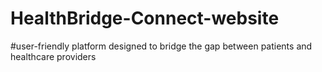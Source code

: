 # HealthBridge-Connect-website
#user-friendly platform designed to bridge the gap between patients and healthcare providers
<!DOCTYPE html>
<html lang="en">
<head>
    <meta charset="UTF-8">
    <meta name="viewport" content="width=device-width, initial-scale=1.0">
    <title>HealthBridge Connect</title>
    <link href="https://fonts.googleapis.com/css2?family=Inter:wght@400;500;600;700&display=swap" rel="stylesheet">
    <script src="https://unpkg.com/@tailwindcss/browser@4"></script>
    <style>
        /* Custom CSS for the slider and other elements, if needed */
        .carousel {
            position: relative;
            width: 100%;
            overflow: hidden;
        }

        .carousel-content {
            display: flex;
            transition: transform 0.5s ease-in-out;
        }

        .carousel-item {
            flex: 0 0 100%;
            min-width: 100%;
        }

        .carousel-prev, .carousel-next {
            position: absolute;
            top: 50%;
            transform: translateY(-50%);
            background-color: rgba(255, 255, 255, 0.5);
            color: #000;
            border: none;
            padding: 10px;
            cursor: pointer;
            font-size: 20px;
            border-radius: 50%;
            transition: background-color 0.3s ease;
        }

        .carousel-prev:hover, .carousel-next:hover {
            background-color: rgba(255, 255, 255, 0.8);
        }

        .carousel-prev {
            left: 10px;
        }

        .carousel-next {
            right: 10px;
        }

        .fade {
          animation-name: fade;
          animation-duration: 1.5s;
          animation-timing-function: ease-in-out;
        }

        @keyframes fade {
          from {opacity: .4}
          to {opacity: 1}
        }

    </style>
</head>
<body class="bg-gray-950 font-inter">
    <div id="root">
        <header class="bg-gray-900 py-4 border-b border-gray-800">
            <div class="container mx-auto px-4 flex justify-between items-center">
                <a href="#" class="text-2xl font-bold text-white">
                    <i class="fas fa-heart text-red-500 mr-2"></i>
                    HealthBridge Connect
                </a>
                <nav class="hidden md:block">
                    <ul class="flex space-x-6">
                        <li><a href="#" data-page="home" class="text-gray-300 hover:text-white transition-colors">Home</a></li>
                        <li><a href="#1st" data-page="about" class="text-gray-300 hover:text-white transition-colors">About Us</a></li>
                        <li><a href="#solutions-page" data-page="solutions" class="text-gray-300 hover:text-white transition-colors">Solutions</a></li>
                        <li><a href="#get-involved-page" data-page="get-involved" class="text-gray-300 hover:text-white transition-colors">Get Involved</a></li>
                        <li><a href="#resources-page" data-page="resources" class="text-gray-300 hover:text-white transition-colors">Resources</a></li>
                        <li><a href="#contactus" data-page="contact" class="text-gray-300 hover:text-white transition-colors">Contact</a></li>
                    </ul>
                </nav>
                <div class="md:hidden">
                    <button id="mobile-menu-button" class="text-gray-300 hover:text-white">
                        <svg xmlns="http://www.w3.org/2000/svg" fill="none" viewBox="0 0 24 24" stroke-width="1.5" stroke="currentColor" class="w-6 h-6">
                            <path stroke-linecap="round" stroke-linejoin="round" d="M3.75 6.75h16.5M3.75 12h16.5m-16.5 5.25h16.5" />
                        </svg>
                    </button>
                    <div id="mobile-menu" class="hidden absolute top-16 right-0 bg-gray-900 border border-gray-800 shadow-lg rounded-md py-2 px-4 space-y-2">
                        <a href="#" data-page="home" class="block text-gray-300 hover:text-white transition-colors">Home</a>
                        <a href="#" data-page="about" class="block text-gray-300 hover:text-white transition-colors">About Us</a>
                        <a href="#" data-page="solutions" class="block text-gray-300 hover:text-white transition-colors">Solutions</a>
                        <a href="#" data-page="get-involved" class="block text-gray-300 hover:text-white transition-colors">Get Involved</a>
                        <a href="#" data-page="resources" class="block text-gray-300 hover:text-white transition-colors">Resources</a>
                        <a href="#" data-page="contact" class="block text-gray-300 hover:text-white transition-colors">Contact</a>
                    </div>
                </div>
            </div>
        </header>

        <main id="content">
            <section id="home-page" class="page active">
                <section class="text-center py-20 bg-gradient-to-br from-gray-900 via-purple-900 to-black">
                    <div class="container mx-auto px-4">
                        <h1 class="text-4xl sm:text-5xl md:text-6xl font-bold text-transparent bg-clip-text bg-gradient-to-r from-blue-400 to-purple-400 mb-4 animate-fade">
                            Bridging the Healthcare Gap
                        </h1>
                        <p class="text-lg sm:text-xl text-gray-300 max-w-3xl mx-auto mb-8 animate-fade" style="animation-delay: 0.3s;">
                            Connecting underserved communities to quality healthcare through innovative solutions.
                        </p>
                        <a href="#contactus" data-page="about" class="bg-gradient-to-r from-blue-500 to-purple-500 text-white px-8 py-3 rounded-full hover:from-blue-600 hover:to-purple-600 transition-all duration-300 animate-fade" style="animation-delay: 0.6s;">
                            Learn More About Us
                        </a>
                    </div>
                </section>

                <section class="py-12">
                    <div class="container mx-auto px-4">
                        <div class="grid grid-cols-1 sm:grid-cols-2 lg:grid-cols-4 gap-6">
                            <div class="shadow-md border-0 bg-white/5 backdrop-blur-md">
                                <div class="flex flex-row items-center justify-between space-y-0 pb-2">
                                    <div class="text-sm font-medium text-gray-300">People Served</div>
                                    <i class="fas fa-users text-blue-500 w-6 h-6"></i>
                                </div>
                                <div class="text-2xl font-bold text-white">50,000+</div>
                            </div>
                            <div class="shadow-md border-0 bg-white/5 backdrop-blur-md">
                                <div class="flex flex-row items-center justify-between space-y-0 pb-2">
                                    <div class="text-sm font-medium text-gray-300">Mobile Clinics</div>
                                    <i class="fas fa-map-pin text-green-500 w-6 h-6"></i>
                                </div>
                                <div class="text-2xl font-bold text-white">25+</div>
                            </div>
                            <div class="shadow-md border-0 bg-white/5 backdrop-blur-md">
                                <div class="flex flex-row items-center justify-between space-y-0 pb-2">
                                    <div class="text-sm font-medium text-gray-300">Telemedicine Consults</div>
                                    <i class="fas fa-smartphone text-purple-500 w-6 h-6"></i>
                                </div>
                                <div class="text-2xl font-bold text-white">100,000+</div>
                            </div>
                            <div class="shadow-md border-0 bg-white/5 backdrop-blur-md">
                                <div class="flex flex-row items-center justify-between space-y-0 pb-2">
                                    <div class="text-sm font-medium text-gray-300">Community Health Workers</div>
                                    <i class="fas fa-heart text-red-500 w-6 h-6"></i>
                                </div>
                                <div class="text-2xl font-bold text-white">500+</div>
                            </div>
                        </div>
                    </div>
                </section>

                <section class="py-12 bg-gray-900">
                    <div class="container mx-auto px-4">
                        <h2 class="text-3xl font-bold text-white text-center mb-12">Our Solutions</h2>
                        <div class="grid grid-cols-1 md:grid-cols-2 lg:grid-cols-3 gap-8">
                            <div class="shadow-lg border-0 bg-white/5 backdrop-blur-md transition-transform transform hover:scale-105">
                                <div class="p-6">
                                    <i class="fas fa-smartphone text-blue-500 w-8 h-8 mb-4"></i>
                                    <h3 class="text-xl font-semibold text-white">Telemedicine & mHealth</h3>
                                    <p class="text-gray-300">Connects patients in remote areas with healthcare professionals through video consultations and mobile health technologies.</p>
                                    <a href="#telemedicine-page" data-page="telemedicine" class="mt-4 inline-block w-full bg-blue-500/20 text-blue-400 hover:bg-blue-500/30 hover:text-blue-300 py-2 rounded-md text-center">Learn More</a>
                                </div>
                            </div>
                            <div class="shadow-lg border-0 bg-white/5 backdrop-blur-md transition-transform transform hover:scale-105">
                                <div class="p-6">
                                    <i class="fas fa-users text-green-500 w-8 h-8 mb-4"></i>
                                    <h3 class="text-xl font-semibold text-white">Community Health Workers</h3>
                                    <p class="text-gray-300">Trains and supports local health workers to provide essential services and health education within their communities.</p>
                                    <a href="#chw-page" data-page="chw" class="mt-4 inline-block w-full bg-blue-500/20 text-blue-400 hover:bg-blue-500/30 hover:text-blue-300 py-2 rounded-md text-center">Learn More</a>
                                </div>
                            </div>
                            <div class="shadow-lg border-0 bg-white/5 backdrop-blur-md transition-transform transform hover:scale-105">
                                 <div class="p-6">
                                    <i class="fas fa-map-pin text-purple-500 w-8 h-8 mb-4"></i>
                                    <h3 class="text-xl font-semibold text-white">Mobile Health Clinics</h3>
                                    <p class="text-gray-300">Delivers healthcare services directly to underserved populations through mobile medical units.</p>
                                    <a href="#mobileclinics-page" data-page="mobileclinics" class="mt-4 inline-block w-full bg-blue-500/20 text-blue-400 hover:bg-blue-500/30 hover:text-blue-300 py-2 rounded-md text-center">Learn More</a>
                                </div>
                            </div>
                            <div class="shadow-lg border-0 bg-white/5 backdrop-blur-md transition-transform transform hover:scale-105">
                                <div class="p-6">
                                    <i class="fas fa-book-open text-yellow-500 w-8 h-8 mb-4"></i>
                                    <h3 class="text-xl font-semibold text-white">Digital Health Literacy</h3>
                                    <p class="text-gray-300">Empowers individuals with the knowledge and skills to manage their health using digital tools and resources.</p>
                                    <a href="#digitalhealth-page" data-page="digitalhealth" class="mt-4 inline-block w-full bg-blue-500/20 text-blue-400 hover:bg-blue-500/30 hover:text-blue-300 py-2 rounded-md text-center">Learn More</a>
                                </div>
                            </div>
                            <div class="shadow-lg border-0 bg-white/5 backdrop-blur-md transition-transform transform hover:scale-105">
                                <div class="p-6">
                                    <i class="fas fa-search text-orange-500 w-8 h-8 mb-4"></i>
                                    <h3 class="text-xl font-semibold text-white">AI Diagnostics</h3>
                                    <p class="text-gray-300">Improves the speed and accuracy of diagnosis in remote areas using artificial intelligence.</p>
                                    <a href="#ai-diagnostics-page" data-page="ai-diagnostics" class="mt-4 inline-block w-full bg-blue-500/20 text-blue-400 hover:bg-blue-500/30 hover:text-blue-300 py-2 rounded-md text-center">Learn More</a>
                                </div>
                            </div>
                        </div>
                    </div>
                </section>

                <section class="py-12">
                    <div class="container mx-auto px-4">
                        <h2 class="text-3xl font-bold text-white text-center mb-12">What People Say</h2>
                        <div id="testimonial-carousel" class="carousel">
                            <div class="carousel-content">
                                <div class="carousel-item fade">
                                    <div class="shadow-lg border-0 bg-white/5 backdrop-blur-md p-6">
                                        <div class="flex items-center space-x-4 mb-4">
                                            <img src="https://via.placeholder.com/100x100?text=MR" alt="Maria Rodriguez" class="w-12 h-12 rounded-full" />
                                            <div>
                                                <div class="font-semibold text-white">Maria Rodriguez</div>
                                                <div class="text-sm text-gray-400">Rural Village, Mexico</div>
                                            </div>
                                        </div>
                                        <p class="text-gray-300 italic">"Thanks to HealthBridge Connect, I can now consult with a doctor without traveling for days. This has changed my life!"</p>
                                    </div>
                                </div>
                                <div class="carousel-item fade">
                                    <div class="shadow-lg border-0 bg-white/5 backdrop-blur-md p-6">
                                        <div class="flex items-center space-x-4 mb-4">
                                            <img src="https://via.placeholder.com/100x100?text=DO" alt="David Ochieng" class="w-12 h-12 rounded-full" />
                                            <div>
                                                <div class="font-semibold text-white">David Ochieng</div>
                                                <div class="text-sm text-gray-400">Nairobi, Kenya</div>
                                            </div>
                                        </div>
                                        <p class="text-gray-300 italic">"The mobile clinic brought healthcare right to our community. The services were excellent and the staff were very caring."</p>
                                    </div>
                                </div>
                                 <div class="carousel-item fade">
                                    <div class="shadow-lg border-0 bg-white/5 backdrop-blur-md p-6">
                                        <div class="flex items-center space-x-4 mb-4">
                                            <img src="https://via.placeholder.com/100x100?text=SC" alt="Sarah Chen" class="w-12 h-12 rounded-full" />
                                            <div>
                                                <div class="font-semibold text-white">Sarah Chen</div>
                                                <div class="text-sm text-gray-400">Remote Island, Philippines</div>
                                            </div>
                                        </div>
                                        <p class="text-gray-300 italic">"The digital health literacy program helped me understand my health conditions and how to manage them better."</p>
                                    </div>
                                </div>
                            </div>
                            <button class="carousel-prev"><i class="fas fa-chevron-left"></i></button>
                            <button class="carousel-next"><i class="fas fa-chevron-right"></i></button>
                        </div>
                    </div>
                </section>

                <section class="py-12 bg-gray-900">
                    <div class="container mx-auto px-4">
                        <h2 class="text-3xl font-bold text-white text-center mb-12">Our Partners</h2>
                        <div class="grid grid-cols-2 md:grid-cols-3 lg:grid-cols-5 gap-8">
                            <div class="flex items-center justify-center p-4">
                                <img src="https://via.placeholder.com/150x50?text=GHF" alt="Global Health Foundation" class="h-12 opacity-70 hover:opacity-100 transition-opacity" />
                            </div>
                            <div class="flex items-center justify-center p-4">
                                <img src="https://via.placeholder.com/150x50?text=RAI" alt="Rural Aid Initiative" class="h-12 opacity-70 hover:opacity-100 transition-opacity" />
                            </div>
                             <div class="flex items-center justify-center p-4">
                                <img src="https://via.placeholder.com/150x50?text=TFG" alt="Tech For Good" class="h-12 opacity-70 hover:opacity-100 transition-opacity" />
                            </div>
                             <div class="flex items-center justify-center p-4">
                                <img src="https://via.placeholder.com/150x50?text=HAN" alt="Health Access Now" class="h-12 opacity-70 hover:opacity-100 transition-opacity" />
                            </div>
                             <div class="flex items-center justify-center p-4">
                                <img src="https://via.placeholder.com/150x50?text=CHS" alt="Community Health Systems" class="h-12 opacity-70 hover:opacity-100 transition-opacity" />
                            </div>
                        </div>
                    </div>
                </section>

                <section class="py-12" id="1st">
                    <div class="container mx-auto px-4 text-center">
                        <h2 class="text-3xl font-bold text-white mb-6">Stay Updated</h2>
                        <p class="text-gray-300 mb-8">Subscribe to our newsletter for the latest news and updates.</p>
                        <form id="newsletter-form" class="flex flex-col sm:flex-row justify-center items-center gap-4 w-full max-w-md mx-auto">
                            <input type="email" id="email" placeholder="Enter your email address" class="bg-white/10 text-white border-gray-700 placeholder:text-gray-400 rounded-md px-4 py-3 w-full sm:w-auto" required />
                            <button type="submit" class="bg-gradient-to-r from-purple-500 to-blue-500 text-white px-8 py-3 rounded-full hover:from-purple-600 hover:to-blue-600 transition-all duration-300 disabled:opacity-70 disabled:cursor-not-allowed">
                                Subscribe
                            </button>
                        </form>
                        <p id="subscription-message" class="mt-4 text-green-400 hidden">
                            <i class="fas fa-check-circle mr-2"></i>
                            Thank you for subscribing!
                        </p>
                        <p id="subscription-error" class="mt-4 text-red-400 hidden">
                            <i class="fas fa-exclamation-triangle mr-2"></i>
                            Please enter a valid email address.
                        </p>
                    </div>
                </section>
            </section>

            <section id="about-page" class="page">
                <section class="py-12">
                    <div class="container mx-auto px-4">
                        <h2 class="text-3xl font-bold text-white mb-6">About Us</h2>
                        <p class="text-gray-300 leading-relaxed">
                            HealthBridge Connect is a non-profit organization dedicated to improving healthcare access in underserved communities around the world. We believe that everyone, regardless of their location or socioeconomic status, deserves access to quality healthcare.
                        </p>
                        <p class="text-gray-300 leading-relaxed">
                            Our mission is to bridge the healthcare gap by developing and implementing innovative, scalable, and sustainable solutions. We work in partnership with local communities, governments, NGOs, and the private sector to achieve our goals.
                        </p>
                    </div>
                </section>

                <section class="py-12 bg-gray-900">
                    <div class="container mx-auto px-4">
                        <h2 class="text-3xl font-bold text-white mb-6">Our Team</h2>
                        <div class="grid grid-cols-1 md:grid-cols-2 lg:grid-cols-3 gap-8">
                            <div class="bg-white/5 backdrop-blur-md rounded-lg p-6 shadow-md">
                                <h3 class="text-xl font-semibold text-white">Jinitha M</h3>
                                <p class="text-gray-400">Student</p>
                                <p class="text-gray-300 mt-2">Jinitha approaches public health expert with over 20 years of experience...</p>
                            </div>
                            <div class="bg-white/5 backdrop-blur-md rounded-lg p-6 shadow-md">
                                <h3 class="text-xl font-semibold text-white">Srujan M</h3>
                                <p class="text-gray-400">Student<br>srujanm1426@gmail.com</p>
                                <p class="text-gray-300 mt-2">Srujan leads our technology initiatives, developing innovative solutions...</p>
                            </div>
                            <div class="bg-white/5 backdrop-blur-md rounded-lg p-6 shadow-md">
                                <h3 class="text-xl font-semibold text-white">Moulya Shree V</h3>
                                <p class="text-gray-400">Student</p>
                                <p class="text-gray-300 mt-2">Moulya works closely with communities to ensure our programs meet their needs...</p>
                            </div>
                        </div>
                    </div>
                </section>

                <section class="py-12">
                    <div class="container mx-auto px-4">
                        <h2 class="text-3xl font-bold text-white mb-6">Our Values</h2>
                         <div class="grid grid-cols-1 md:grid-cols-2 lg:grid-cols-3 gap-8">
                            <div class="bg-white/5 backdrop-blur-md rounded-lg p-6 shadow-md">
                                <h3 class="text-xl font-semibold text-white">Equity</h3>
                                <p class="text-gray-300 mt-2">We believe in equal access to healthcare for everyone.</p>
                            </div>
                            <div class="bg-white/5 backdrop-blur-md rounded-lg p-6 shadow-md">
                                <h3 class="text-xl font-semibold text-white">Innovation</h3>
                                <p class="text-gray-300 mt-2">We strive to develop creative and effective solutions.</p>
                            </div>
                            <div class="bg-white/5 backdrop-blur-md rounded-lg p-6 shadow-md">
                                <h3 class="text-xl font-semibold text-white">Collaboration</h3>
                                <p class="text-gray-300 mt-2">We work in partnership with others to maximize our impact.</p>
                            </div>
                        </div>
                    </div>
                </section>
            </section>

            <section id="solutions-page" class="page">
                <section class="py-12">
                    <div class="container mx-auto px-4">
                        <h2 class="text-3xl font-bold text-white mb-6">Our Solutions</h2><p class="text-gray-300 leading-relaxed">
                            We develop and implement a range of solutions to address the challenges of healthcare access in underserved communities. Our programs are designed to be innovative, scalable, and sustainable.
                        </p>
                    </div>
                </section>
                <section class="py-12 bg-gray-900">
                    <div class="container mx-auto px-4">
                        <div class="grid grid-cols-1 md:grid-cols-2 lg:grid-cols-3 gap-8">
                           <div class="shadow-lg border-0 bg-white/5 backdrop-blur-md transition-transform transform hover:scale-105">
                                <div class="p-6">
                                    <i class="fas fa-smartphone text-blue-500 w-8 h-8 mb-4"></i>
                                    <h3 class="text-xl font-semibold text-white">Telemedicine & mHealth</h3>
                                    <p class="text-gray-300">Connects patients in remote areas with healthcare professionals through video consultations and mobile health technologies.</p>
                                    <a href="#telemedicine-page" data-page="telemedicine" class="mt-4 inline-block w-full bg-blue-500/20 text-blue-400 hover:bg-blue-500/30 hover:text-blue-300 py-2 rounded-md text-center">Learn More</a>
                                </div>
                            </div>
                            <div class="shadow-lg border-0 bg-white/5 backdrop-blur-md transition-transform transform hover:scale-105">
                                <div class="p-6">
                                    <i class="fas fa-users text-green-500 w-8 h-8 mb-4"></i>
                                    <h3 class="text-xl font-semibold text-white">Community Health Workers</h3>
                                    <p class="text-gray-300">Trains and supports local health workers to provide essential services and health education within their communities.</p>
                                    <a href="#chw-page" data-page="chw" class="mt-4 inline-block w-full bg-blue-500/20 text-blue-400 hover:bg-blue-500/30 hover:text-blue-300 py-2 rounded-md text-center">Learn More</a>
                                </div>
                            </div>
                            <div class="shadow-lg border-0 bg-white/5 backdrop-blur-md transition-transform transform hover:scale-105">
                                 <div class="p-6">
                                    <i class="fas fa-map-pin text-purple-500 w-8 h-8 mb-4"></i>
                                    <h3 class="text-xl font-semibold text-white">Mobile Health Clinics</h3>
                                    <p class="text-gray-300">Delivers healthcare services directly to underserved populations through mobile medical units.</p>
                                    <a href="#mobileclinics-page" data-page="mobileclinics" class="mt-4 inline-block w-full bg-blue-500/20 text-blue-400 hover:bg-blue-500/30 hover:text-blue-300 py-2 rounded-md text-center">Learn More</a>
                                </div>
                            </div>
                            <div class="shadow-lg border-0 bg-white/5 backdrop-blur-md transition-transform transform hover:scale-105">
                                <div class="p-6">
                                    <i class="fas fa-book-open text-yellow-500 w-8 h-8 mb-4"></i>
                                    <h3 class="text-xl font-semibold text-white">Digital Health Literacy</h3>
                                    <p class="text-gray-300">Empowers individuals with the knowledge and skills to manage their health using digital tools and resources.</p>
                                    <a href="#digitalhealth-page" data-page="digitalhealth" class="mt-4 inline-block w-full bg-blue-500/20 text-blue-400 hover:bg-blue-500/30 hover:text-blue-300 py-2 rounded-md text-center">Learn More</a>
                                </div>
                            </div>
                            <div class="shadow-lg border-0 bg-white/5 backdrop-blur-md transition-transform transform hover:scale-105">
                                <div class="p-6">
                                     <i class="fas fa-search text-orange-500 w-8 h-8 mb-4"></i>
                                    <h3 class="text-xl font-semibold text-white">AI Diagnostics</h3>
                                    <p class="text-gray-300">Improves the speed and accuracy of diagnosis in remote areas using artificial intelligence.</p>
                                    <a href="#ai-diagnostics-page" data-page="ai-diagnostics" class="mt-4 inline-block w-full bg-blue-500/20 text-blue-400 hover:bg-blue-500/30 hover:text-blue-300 py-2 rounded-md text-center">Learn More</a>
                                </div>
                            </div>
                        </div>
                    </div>
                </section>
            </section>

            <section id="telemedicine-page" class="page">
                <section class="py-12">
                    <div class="container mx-auto px-4">
                        <h2 class="text-3xl font-bold text-white mb-6">Telemedicine & mHealth</h2>
                        <p class="text-gray-300 leading-relaxed">
                            Telemedicine and mobile health (mHealth) solutions are transforming healthcare delivery, especially in underserved communities. By leveraging technology, we can connect patients with healthcare providers remotely, overcoming geographical barriers and improving access to care.
                        </p>
                    </div>
                </section>
                <section class="py-12 bg-gray-900">
                    <div class="container mx-auto px-4">
                        <h2 class="text-2xl font-bold text-white mb-4">Key Features</h2>
                        <ul class="list-disc list-inside text-gray-300 space-y-2">
                            <li>Video consultations with doctors and specialists</li>
                            <li>Remote monitoring of vital signs</li>
                            <li>Mobile apps for health education and reminders</li>
                            <li>Electronic health records</li>
                            <li>Integration with local health systems</li>
                        </ul>
                    </div>
                </section>
                <section class="py-12">
                    <div class="container mx-auto px-4">
                        <h2 class="text-2xl font-bold text-white mb-4">Benefits</h2>
                        <ul class="list-disc list-inside text-gray-300 space-y-2">
                            <li>Increased access to healthcare, especially in remote areas</li>
                            <li>Reduced travel time and costs for patients</li>
                            <li>Improved quality of care and patient outcomes</li>
                            <li>Greater convenience and flexibility</li>
                            <li>Enhanced communication between patients and providers</li>
                        </ul>
                    </div>
                </section>
                <section class="py-12 bg-gray-900">
                    <div class="container mx-auto px-4">
                        <h2 class="text-2xl font-bold text-white mb-4">Our Impact</h2>
                        <p class="text-gray-300 leading-relaxed">
                            Our telemedicine programs have enabled thousands of patients in underserved communities to receive timely and quality care. We have partnered with local healthcare providers to establish telemedicine clinics, train healthcare workers, and provide technical support.
                        </p>
                    </div>
                </section>
            </section>

             <section id="chw-page" class="page">
                <section class="py-12">
                    <div class="container mx-auto px-4">
                        <h2 class="text-3xl font-bold text-white mb-6">Community Health Workers</h2>
                        <p class="text-gray-300 leading-relaxed">
                            Community Health Workers (CHWs) are essential to extending healthcare services to underserved populations. They are trusted members of their communities who provide basic healthcare, health education, and connect people to the formal health system.
                        </p>
                    </div>
                </section>
                <section class="py-12 bg-gray-900">
                    <div class="container mx-auto px-4">
                        <h2 class="text-2xl font-bold text-white mb-4">Our Approach</h2>
                        <ul class="list-disc list-inside text-gray-300 space-y-2">
                            <li>Recruiting and training CHWs from local communities</li>
                            <li>Providing ongoing training and support</li>
                            <li>Equipping CHWs with essential medical supplies and technology</li>
                            <li>Integrating CHWs into the local health system</li>
                            <li>Monitoring and evaluating the impact of CHW programs</li>
                        </ul>
                    </div>
                </section>
                <section class="py-12">
                    <div class="container mx-auto px-4">
                        <h2 class="text-2xl font-bold text-white mb-4">Key Activities</h2>
                        <ul class="list-disc list-inside text-gray-300 space-y-2">
                            <li>Conducting health education sessions</li>
                            <li>Providing basic first aid and treatment</li>
                            <li>Conducting home visits to vulnerable populations</li>
                            <li>Identifying and referring patients to health facilities</li>
                            <li>Collecting health data and reporting to health authorities</li>
                        </ul>
                    </div>
                </section>
                <section class="py-12 bg-gray-900">
                    <div class="container mx-auto px-4">
                        <h2 class="text-2xl font-bold text-white mb-4">Impact</h2>
                        <p class="text-gray-300 leading-relaxed">
                            Our CHW programs have significantly improved health outcomes in underserved communities. CHWs have increased access to healthcare, promoted preventive care, and reduced the burden on health facilities.
                        </p>
                    </div>
                </section>
            </section>

            <section id="mobileclinics-page" class="page">
                <section class="py-12">
                    <div class="container mx-auto px-4">
                        <h2 class="text-3xl font-bold text-white mb-6">Mobile Health Clinics</h2>
                        <p class="text-gray-300 leading-relaxed">
                            Mobile health clinics are a flexible and effective way to deliver healthcare services to underserved populations. These mobile units can travel to remote and hard-to-reach areas, providing essential medical care directly to those who need it most.
                        </p>
                    </div>
                </section>
                <section class="py-12 bg-gray-900">
                    <div class="container mx-auto px-4">
                        <h2 class="text-2xl font-bold text-white mb-4">Services Offered</h2>
                        <ul class="list-disc list-inside text-gray-300 space-y-2">
                            <li>General check-ups and consultations</li>
                            <li>Vaccinations and immunizations</li>
                            <li>Maternal and child health services</li>
                            <li>Basic laboratory tests</li>
                            <li>Treatment of common illnesses</li>
                            <li>Health education and promotion</li>
                        </ul>
                    </div>
                </section>
                <section class="py-12">
                    <div class="container mx-auto px-4">
                        <h2 class="text-2xl font-bold text-white mb-4">Our Fleet</h2>
                        <p class="text-gray-300 leading-relaxed">
                            We operate a fleet of well-equipped mobile health clinics that are staffed by qualified healthcare professionals. Our clinics are designed to provide a comfortable and safe environment for patients.
                        </p>
                    </div>
                </section>
                <section class="py-12 bg-gray-900">
                    <div class="container mx-auto px-4">
                        <h2 class="text-2xl font-bold text-white mb-4">Schedule & Locations</h2>
                        <p class="text-gray-300 leading-relaxed">
                            Our mobile clinics operate on a regular schedule, visiting different communities throughout the week. Check our schedule to find a clinic near you.
                        </p>
                        </div>
                </section>
            </section>

            <section id="digitalhealth-page" class="page">
                <section class="py-12">
                    <div class="container mx-auto px-4">
                        <h2 class="text-3xl font-bold text-white mb-6">Digital Health Literacy</h2>
                        <p class="text-gray-300 leading-relaxed">
                            Digital health literacy is the ability to seek, find, understand, and appraise health information from electronic sources and apply the knowledge gained to addressing or solving a health problem. In today's digital age, it is crucial for individuals to have the skills to navigate and use health information effectively.
                        </p>
                    </div>
                </section>
                <section class="py-12 bg-gray-900">
                    <div class="container mx-auto px-4">
                        <h2 class="text-2xl font-bold text-white mb-4">Our Programs</h2>
                        <ul class="list-disc list-inside text-gray-300 space-y-2">
                            <li>Online courses and workshops</li>
                            <li>Mobile apps for health education</li>
                            <li>Interactive tools and resources</li>
                            <li>Community training sessions</li>
                            <li>Partnerships with schools and libraries</li>
                        </ul>
                    </div>
                </section>
                <section class="py-12">
                    <div class="container mx-auto px-4">
                        <h2 class="text-2xl font-bold text-white mb-4">Key Topics</h2>
                        <ul class="list-disc list-inside text-gray-300 space-y-2">
                            <li>Finding reliable health information online</li>
                            <li>Evaluating the credibility of health websites</li>
                            <li>Using mobile apps for health management</li>
                            <li>Protecting your privacy and security online</li>
                            <li>Communicating with healthcare providers online</li>
                        </ul>
                    </div>
                </section>
                <section class="py-12 bg-gray-900">
                    <div class="container mx-auto px-4">
                        <h2 class="text-2xl font-bold text-white mb-4">Impact</h2>
                        <p class="text-gray-300 leading-relaxed">
                            Our digital health literacy programs have empowered individuals to take control of their health, make informed decisions, and access healthcare services more effectively.
                        </p>
                    </div>
                </section>
            </section>

            <section id="ai-diagnostics-page" class="page">
                <section class="py-12">
                    <div class="container mx-auto px-4">
                        <h2 class="text-3xl font-bold text-white mb-6">AI Diagnostics</h2>
                        <p class="text-gray-300 leading-relaxed">
                            Artificial intelligence (AI) is revolutionizing healthcare, particularly in diagnostics. AI-powered tools can analyze medical images, lab results, and other data to detect diseases earlier and more accurately. This technology has the potential to transform healthcare delivery in underserved communities, where access to specialists and advanced diagnostic equipment may be limited.
                        </p>
                    </div>
                </section>
                <section class="py-12 bg-gray-900">
                    <div class="container mx-auto px-4">
                        <h2 class="text-2xl font-bold text-white mb-4">Our Solutions</h2>
                        <ul class="list-disc list-inside text-gray-300 space-y-2">
                            <li>AI-powered image analysis for detecting diseases like tuberculosis and malaria</li>
                            <li>Machine learning algorithms for predicting disease risk</li>
                            <li>Mobile apps with AI for rapid point-of-care diagnostics</li>
                            <li>Integration of AI tools into telemedicine platforms</li>
                            <li>Training programs for healthcare workers on using AI diagnostics</li>
                        </ul>
                    </div>
                </section>
                <section class="py-12">
                    <div class="container mx-auto px-4">
                        <h2 class="text-2xl font-bold text-white mb-4">Benefits</h2>
                        <ul class="list-disc list-inside text-gray-300 space-y-2">
                            <li>Faster and more accurate diagnoses</li>
                            <li>Earlier detection of diseases, leading to better outcomes</li>
                            <li>Reduced need for specialist consultations</li>
                            <li>Lower healthcare costs</li>
                            <li>Improved access to diagnostics in remote areas</li>
                        </ul>
                    </div>
                </section>
                <section class="py-12 bg-gray-900">
                    <div class="container mx-auto px-4">
                        <h2 class="text-2xl font-bold text-white mb-4">Ethical Considerations</h2>
                        <p class="text-gray-300 leading-relaxed">
                            We are committed to developing and deploying AI diagnostics in an ethical and responsible manner. We prioritize data privacy, security, and fairness, and we work closely with communities to ensure that our solutions are culturally appropriate and meet their needs.
                        </p>
                    </div>
                </section>
            </section>

            <section id="get-involved-page" class="page">
                <section class="py-12">
                    <div class="container mx-auto px-4">
                        <h2 class="text-3xl font-bold text-white mb-6">Get Involved</h2>
                        <p class="text-gray-300 leading-relaxed">
                            There are many ways to support our mission and help us improve healthcare access in underserved communities. Whether you want to donate, volunteer your time, or partner with us, your contribution can make a significant difference.
                        </p>
                    </div>
                </section>
                <section class="py-12 bg-gray-900">
                    <div class="container mx-auto px-4">
                        <div class="w-full">
                            <div class="tabs">
                                <div class="tabs-list grid w-full grid-cols-3 bg-white/5 backdrop-blur-md border border-gray-700">
                                    <button data-tab="donate" class="tab text-white data-[state=active]:bg-blue-500/20 data-[state=active]:text-blue-400 px-4 py-2 rounded-t-md">
                                        <i class="fas fa-donate mr-2"></i> Donate
                                    </button>
                                    <button data-tab="volunteer" class="tab text-white data-[state=active]:bg-green-500/20 data-[state=active]:text-green-400 px-4 py-2 rounded-t-md">
                                        <i class="fas fa-hand-paper mr-2"></i> Volunteer
                                    </button>
                                    <button data-tab="partners" class="tab text-white data-[state=active]:bg-purple-500/20 data-[state=active]:text-purple-400 px-4 py-2 rounded-t-md">
                                        <i class="fas fa-hands-helping mr-2"></i> Partnerships
                                    </button>
                                </div>
                                <div class="tabs-content">
                                    <div data-tab-content="donate" class="tab-content active space-y-4 p-6 bg-white/5 backdrop-blur-md">
                                        <h3 class="text-2xl font-semibold text-white">Make a Donation</h3>
                                        <p class="text-gray-300">
                                            Your donation will help us provide essential healthcare services, train community health workers, and expand our programs to reach more people in need.
                                        </p>
                                        <button class="bg-gradient-to-r from-blue-500 to-purple-500 text-white px-8 py-3 rounded-full hover:from-blue-600 hover:to-purple-600 transition-all duration-300">
                                            Donate Now
                                        </button>
                                        <p class="text-gray-400">
                                            We accept all major credit cards and online payment methods.
                                        </p>
                                    </div>
                                    <div data-tab-content="volunteer" class="tab-content space-y-4 p-6 bg-white/5 backdrop-blur-md">
                                        <h3 class="text-2xl font-semibold text-white">Volunteer With Us</h3>
                                        <p class="text-gray-300">
                                            We rely on the support of dedicated volunteers to help us deliver our programs and services. Whether you are a healthcare professional, a student, or simply passionate about our cause, we have a volunteer opportunity for you.
                                        </p>
                                        <ul class="list-disc list-inside text-gray-300 space-y-2">
                                            <li>Medical professionals (doctors, nurses, etc.)</li>
                                            <li>Administrative support</li>
                                            <li>Community outreach</li>
                                            <li>Translation services</li>
                                            <li>Fundraising and event planning</li>
                                        </ul>
                                         <button class="bg-gradient-to-r from-green-500 to-teal-500 text-white px-8 py-3 rounded-full hover:from-green-600 hover:to-teal-600 transition-all duration-300">
                                            Volunteer Opportunities
                                        </button>
                                    </div>
                                    <div data-tab-content="partners" class="tab-content space-y-4 p-6 bg-white/5 backdrop-blur-md">
                                        <h3 class="text-2xl font-semibold text-white">Partner With Us</h3>
                                        <p class="text-gray-300">
                                            We partner with NGOs, corporations, government agencies, and other organizations to leverage resources, expertise, and networks. Together, we can achieve greater impact and create lasting change.
                                        </p>
                                        <ul class="list-disc list-inside text-gray-300 space-y-2">
                                            <li>Financial partnerships</li>
                                            <li>In-kind donations</li>
                                            <li>Technical assistance</li>
                                            <li>Program collaboration</li>
                                            <li>Joint advocacy</li>
                                        </ul>
                                        <button class="bg-gradient-to-r from-purple-500 to-pink-500 text-white px-8 py-3 rounded-full hover:from-purple-600 hover:to-pink-600 transition-all duration-300">
                                            Become a Partner
                                        </button>
                                    </div>
                                </div>
                            </div>
                        </div>
                    </div>
                </section>
            </section>

            <section id="resources-page" class="page">
                <section class="py-12">
                    <div class="container mx-auto px-4">
                        <h2 class="text-3xl font-bold text-white mb-6">Resources</h2>
                        <p class="text-gray-300 leading-relaxed">
                            We provide a variety of resources to support healthcare professionals, community health workers, and individuals seeking health information.
                        </p>
                    </div>
                </section>
                <section class="py-12 bg-gray-900">
                    <div class="container mx-auto px-4">
                        <h2 class="text-2xl font-bold text-white mb-4">Blog & News</h2>
                        <div class="bg-white/5 backdrop-blur-md rounded-lg p-6 shadow-md mb-4">
                            <h3 class="text-xl font-semibold text-white">Latest Update</h3>
                            <p class="text-gray-400">Posted on March 15, 2024</p>
                            <p class="text-gray-300 mt-2">We launched a new mobile clinic in rural Kenya...</p>
                        </div>
                    </div>
                </section>
                <section class="py-12">
                    <div class="container mx-auto px-4">
                        <h2 class="text-2xl font-bold text-white mb-4">Downloads</h2>
                        <ul class="list-disc list-inside text-gray-300 space-y-2">
                            <li><a href="https://chwcentral.org/wp-content/uploads/2013/07/Community-Health-Worker-Training-Manual.pdf" class="text-blue-400 hover:text-blue-300">Community Health Worker Training Manual (PDF)</a></li>
                            <li><a href="https://iris.who.int/bitstream/handle/10665/364221/9789240059184-eng.pdf?sequence=1&isAllowed=y" class="text-blue-400 hover:text-blue-300">Telemedicine Implementation Guide (PDF)</a></li>
                            <li><a href="https://iris.who.int/bitstream/handle/10665/205244/B5148.pdf?sequence=1" class="text-blue-400 hover:text-blue-300">Digital Health Literacy Toolkit (ZIP)</a></li>
                        </ul>
                    </div>
                </section>
                <section class="py-12 bg-gray-900">
                    <div class="container mx-auto px-4">
                        <h2 class="text-2xl font-bold text-white mb-4">External Resources</h2>
                        <ul class="list-disc list-inside text-gray-300 space-y-2">
                            <li><a href="https://www.who.int/" target="_blank" rel="noopener noreferrer" class="text-blue-400 hover:text-blue-300">World Health Organization (WHO)</a></li>
                            <li><a href="https://www.un.org/sustainabledevelopment/health/" target="_blank" rel="noopener noreferrer" class="text-blue-400 hover:text-blue-300">UN Sustainable Development Goals - Goal 3</a></li>
                            <li><a href="https://www.cdc.gov/" target="_blank" rel="noopener noreferrer" class="text-blue-400 hover:text-blue-300">Centers for Disease Control and Prevention (CDC)</a></li>
                        </ul>
                    </div>
                </section>
            </section>

            <!-- <section id="contact-page" class="page">
                <section class="py-12">
                    <div class="container mx-auto px-4">
                        <h2 clas -->



                        <footer id="contactus" style="background-color: #262525; padding: 20px; text-align: center; border-top: 1px solid #ddd;">
                            <div style="max-width: 800px; margin: 0 auto; color: white;">
                              <div style="display: flex; justify-content: space-around; flex-wrap: wrap;">
                                <div style="margin-bottom: 10px; ">
                                  <strong>Contact Us</strong><br>
                                  Email: <a href="mailto:info@example.com">srujanm1426@gmail.com</a><br>
                                  Phone: +91 8971338636<br>
                                  Address: Mysore, Karnataka, India
                                </div>
                          
                              
                                <div style="margin-bottom: 10px;">
                                  <strong>Follow Us</strong><br>
                               
                                  <a href="https://www.linkedin.com/in/srujan-m-932947298/">LinkedIn</a>
                                </div>
                              </div>
                              <hr style="margin-top: 20px; border: none; border-top: 1px solid #ddd;">
                              <p>&copy; 2024 Example Company. All rights reserved.</p>
                            </div>
                          </footer>
